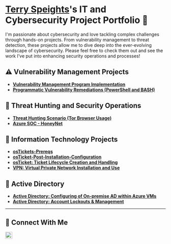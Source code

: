 # <a href="https://www.linkedin.com/in/terryspeights/">Terry Speights</a>'s IT and Cybersecurity Project Portfolio 🔐

I'm passionate about cybersecurity and love tackling complex challenges through hands-on projects. From vulnerability management to threat detection, these projects allow me to dive deep into the ever-evolving landscape of cybersecurity. Please feel free to check them out and see the work I’ve put into enhancing security operations and processes!


## ⚠️ Vulnerability Management Projects

- **[Vulnerability Management Program Implementation](https://github.com/terryspeights/vulnerability-management-program)**
- **[Programmatic Vulnerability Remediations (PowerShell and BASH)](https://github.com/joshcybertest/programmatic-vulnerability-remediations)**

## 🚨 Threat Hunting and Security Operations

- **[Threat Hunting Scenario (Tor Browser Usage)](https://github.com/terryspeights/threat-hunting-scenario-tor-)**
- **[Azure SOC - HoneyNet](https://github.com/terryspeights/Azure-SOC)**

## 🚨 Information Technology Projects

- **[osTickets-Prereqs](https://github.com/terryspeights/osticket-prereqs)**
- **[osTicket-Post-Installation-Configuration](https://github.com/terryspeights/osTicket-Post-Installation-Configuration)**
- **[osTicket: Ticket Lifecycle Creation and Handling](https://github.com/terryspeights/osTicket-Lifecycle)**
- **[VPN: Virtual Private Network Installation and Use](https://github.com/terryspeights/VPN-Setup)**

## 🚨 Active Directory

- **[Active Directory: Configuring of On-premise AD within Azure VMs](https://github.com/terryspeights/Active-Directory)**
- **[Active Directory: Account Lockouts & Management](https://github.com/terryspeights/account-management-ad)**

<hr/>

## 🤳 Connect With Me


[<img align="left" alt="terryspeights | LinkedIn" width="22px" src="https://cdn.jsdelivr.net/npm/simple-icons@v3/icons/linkedin.svg" />][linkedin]


[linkedin]: https://linkedin.com/in/terryspeights

<!--
<img width="35" alt="image" src="https://github.com/user-attachments/assets/2f41c7cd-5ea8-4475-b451-a37161b6c3fb"> 
<img width="35" alt="image" src="https://github.com/user-attachments/assets/77649969-9910-4994-8b96-74a116cfb2a8">
-->





